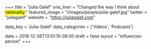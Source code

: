 +++
title = "Julia Galef"
one_liner = "Changed the way I think about <mark>rationality</mark>."
featured_image = "/images/people/julia-galef.jpg"
twitter = "juliagalef"
website = "https://juliagalef.com"

data_key = 'Julia-Galef'
data_categories = ['Videos', 'Podcasts']

date = 2018-12-26T13:01:15-08:00
draft = false
layout = "influences-person"
+++
